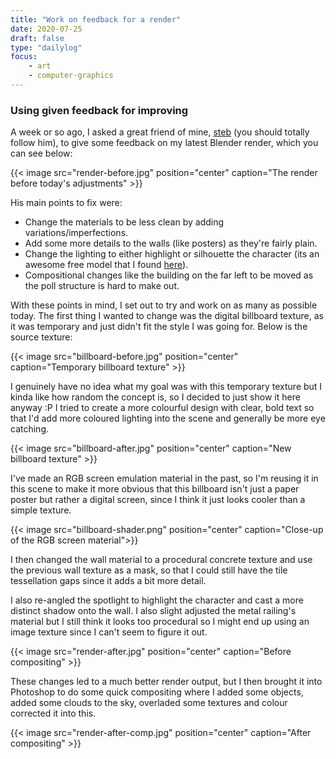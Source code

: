 ```yaml
---
title: "Work on feedback for a render"
date: 2020-07-25
draft: false
type: "dailylog"
focus:
    - art
    - computer-graphics
---
```


### Using given feedback for improving

A week or so ago, I asked a great friend of mine, [steb](https://twitter.com/st3bongo) (you should totally follow him), to give some feedback on my latest Blender render, which you can see below:

{{< image src="render-before.jpg" position="center" caption="The render before today's adjustments" >}}

His main points to fix were:
 - Change the materials to be less clean by adding variations/imperfections.
 - Add some more details to the walls (like posters) as they're fairly plain.
 - Change the lighting to either highlight or silhouette the character (its an awesome free model that I found [here](https://gumroad.com/thestoff#lFnryq)).
 - Compositional changes like the building on the far left to be moved as the poll structure is hard to make out.

With these points in mind, I set out to try and work on as many as possible today. The first thing I wanted to change was the digital billboard texture, as it was temporary and just didn't fit the style I was going for. Below is the source texture:

{{< image src="billboard-before.jpg" position="center" caption="Temporary billboard texture" >}}

I genuinely have no idea what my goal was with this temporary texture but I kinda like how random the concept is, so I decided to just show it here anyway :P I tried to create a more colourful design with clear, bold text so that I'd add more coloured lighting into the scene and generally be more eye catching.

{{< image src="billboard-after.jpg" position="center" caption="New billboard texture" >}}

I've made an RGB screen emulation material in the past, so I'm reusing it in this scene to make it more obvious that this billboard isn't just a paper poster but rather a digital screen, since I think it just looks cooler than a simple texture.

{{< image src="billboard-shader.png" position="center" caption="Close-up of the RGB screen material">}}

I then changed the wall material to a procedural concrete texture and use the previous wall texture as a mask, so that I could still have the tile tessellation gaps since it adds a bit more detail.

I also re-angled the spotlight to highlight the character and cast a more distinct shadow onto the wall. I also slight adjusted the metal railing's material but I still think it looks too procedural so I might end up using an image texture since I can't seem to figure it out.

{{< image src="render-after.jpg" position="center" caption="Before compositing" >}}

These changes led to a much better render output, but I then brought it into Photoshop to do some quick compositing where I added some objects, added some clouds to the sky, overladed some textures and colour corrected it into this.

{{< image src="render-after-comp.jpg" position="center" caption="After compositing" >}}